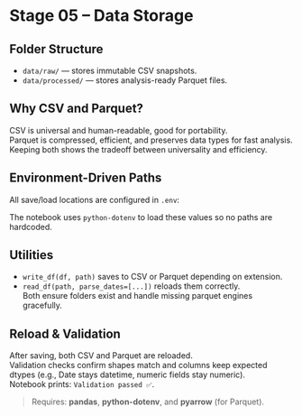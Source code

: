 # Stage 05 – Data Storage

## Folder Structure
- `data/raw/` — stores immutable CSV snapshots.
- `data/processed/` — stores analysis-ready Parquet files.

## Why CSV and Parquet?
CSV is universal and human-readable, good for portability.  
Parquet is compressed, efficient, and preserves data types for fast analysis.  
Keeping both shows the tradeoff between universality and efficiency.

## Environment-Driven Paths
All save/load locations are configured in `.env`:

The notebook uses `python-dotenv` to load these values so no paths are hardcoded.

## Utilities
- `write_df(df, path)` saves to CSV or Parquet depending on extension.
- `read_df(path, parse_dates=[...])` reloads them correctly.  
Both ensure folders exist and handle missing parquet engines gracefully.

## Reload & Validation
After saving, both CSV and Parquet are reloaded.  
Validation checks confirm shapes match and columns keep expected dtypes (e.g., Date stays datetime, numeric fields stay numeric).  
Notebook prints: `Validation passed ✅`.

> Requires: **pandas**, **python-dotenv**, and **pyarrow** (for Parquet).